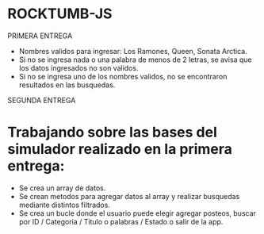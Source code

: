 # ROCKTUMB-JS

PRIMERA ENTREGA
  - Nombres validos para ingresar: Los Ramones, Queen, Sonata Arctica.
  - Si no se ingresa nada o una palabra de menos de 2 letras, se avisa que los datos ingresados no son validos.
  - Si no se ingresa uno de los nombres validos, no se encontraron resultados en las busquedas.

SEGUNDA ENTREGA
  # Trabajando sobre las bases del simulador realizado en la primera entrega:
  - Se crea un array de datos.
  - Se crean metodos para agregar datos al array y realizar busquedas mediante distintos filtrados.
  - Se crea un bucle donde el usuario puede elegir agregar posteos, buscar por ID / Categoria / Titulo o palabras / Estado o salir de la app.
